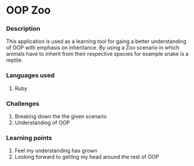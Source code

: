 # OOP Zoo
### Description
This application is used as a learning tool for gaing a better understanding of OOP with emphasis on inheritance. By using a Zoo scenario in which animals have to inherit from their respective species for example
snake is a reptile.


### Languages used
1. Ruby



### Challenges
1. Breaking down the the given scenario
2. Understanding of OOP


### Learning points
1. Feel my understanding has grown 
2. Looking forward to getting my head around the rest of OOP